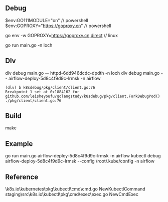 ## Debug
$env:GO111MODULE="on"  // powershell
$env:GOPROXY="https://goproxy.cn"  // powershell

go env -w GOPROXY=https://goproxy.cn,direct  // linux 

go run main.go <pod> -n loch

## Dlv
dlv debug main.go -- httpd-6dd946dcdc-dpdth -n loch
dlv debug main.go -- airflow-deploy-5d8c4f9d9c-lrmsk -n airflow

```
(dlv) b k8sdebug/pkg/client/client.go:76
Breakpoint 1 set at 0x1884162 for github.com/leisheyoufu/golangstudy/k8sdebug/pkg/client.ForkDebugPod() ./pkg/client/client.go:76
```

## Build
make

## Example
go run main.go airflow-deploy-5d8c4f9d9c-lrmsk -n airflow
kubectl debug airflow-deploy-5d8c4f9d9c-lrmsk --config /root/.kube/config -n airflow

## Reference
\k8s.io\kubernetes\pkg\kubectl\cmd\cmd.go    NewKubectlCommand
staging\src\k8s.io\kubectl\pkg\cmd\exec\exec.go   NewCmdExec